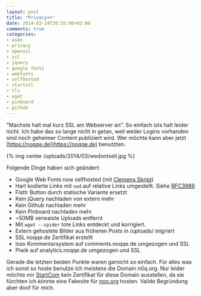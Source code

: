 ```yaml
---
layout: post
title: "Privacy++"
date: 2014-03-24T20:55:00+02:00
comments: true
categories:
- osbn
- privacy
- openssl
- ssl
- jquery
- google fonts
- webfonts
- selfhosted
- startssl
- tls
- wget
- pinboard
- github
---
```


"Machste halt mal kurz SSL am Webserver an". So einfach ists halt leider nicht.
Ich habe das so lange nicht in getan, weil weder Logins vorhanden sind noch geheimer Content publiziert wird.
Wer möchte kann aber jetzt [https://noqqe.de](https://noqqe.de) benutzten.

{% img center /uploads/2014/03/wedontsell.jpg %}

Folgende Dinge haben sich geändert:

* Google Web Fonts now selfhosted (mit [Clemens Skript](https://neverpanic.de/blog/2014/03/19/downloading-google-web-fonts-for-local-hosting/))
* Hart kodierte Links mit `sed` auf relative Links umgestellt. Siehe [RFC3986](https://tools.ietf.org/html/rfc3986#section-4.2)
* Flattr Button durch statische Variante ersetzt
* Kein jQuery nachladen von extern mehr
* Kein Github nachladen mehr
* Kein Pinboard nachladen mehr
* ~50MB verwaiste Uploads entfernt
* Mit `wget --spider` tote Links entdeckt und korrigiert.
* Extern gehostete Bilder aus früheren Posts in /uploads/ migriert
* SSL noqqe.de Zertifikat erstellt
* Isso Kommentarsystem auf comments.noqqe.de umgezogen und SSL
* Piwik auf analytics.noqqe.de umgezogen und SSL

Gerade die letzten beiden Punkte waren garnicht so einfach. Für alles was ich sonst so hoste benutze ich meistens die Domain n0q.org. Nur leider
möchte mir [StartCom](https://startssl.com) kein Zertifikat für diese Domain ausstellen, da sie fürchten ich könnte eine Fakesite für [noq.org](http://noq.org) hosten.
Valide Begründung aber doof für mich.
